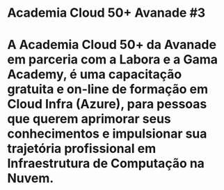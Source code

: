 
# Academia Cloud 50+ Avanade #3

# A Academia Cloud 50+ da Avanade em parceria com a Labora e a Gama Academy, é uma capacitação gratuita e on-line de formação em Cloud Infra (Azure), para pessoas que querem aprimorar seus conhecimentos e impulsionar sua trajetória profissional em Infraestrutura de Computação na Nuvem.
